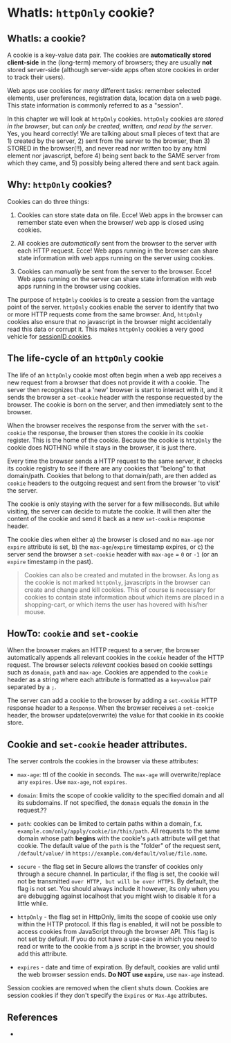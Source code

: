 # WhatIs: `httpOnly` cookie?

## WhatIs: a cookie?

A cookie is a key-value data pair. The cookies are **automatically stored client-side** in the (long-term) memory of browsers; they are usually **not** stored server-side (although server-side apps often store cookies in order to track their users). 

Web apps use cookies for *many* different tasks: remember selected elements, user preferences, registration data, location data on a web page. This state information is commonly referred to as a "session". 

In this chapter we will look at `httpOnly` cookies. `httpOnly` cookies are *stored in the browser*, but can *only be created, written, and read by the server*. Yes, you heard correctly! We are talking about small pieces of text that are 1) created by the server, 2) sent from the server to the browser, then 3) STORED in the browser(!!), and never read nor written too by any html element nor javascript, before 4) being sent back to the SAME server from which they came, and 5) possibly being altered there and sent back again. 

## Why: `httpOnly` cookies?
 
Cookies can do three things: 

1. Cookies can store state data on file. Ecce! Web apps in the browser can remember state even when the browser/ web app is closed using cookies.

2. All cookies are *automatically* sent from the browser to the server with each HTTP request. Ecce! Web apps running in the browser can share state information with web apps running on the server using cookies.

3. Cookies can *manually* be sent from the server to the browser. Ecce! Web apps running on the server can share state information with web apps running in the browser using cookies.

The purpose of `httpOnly` cookies is to create a session from the vantage point of the server. `httpOnly` cookies enable the server to identify that two or more HTTP requests come from the same browser. And, `httpOnly` cookies also ensure that no javascript in the browser might accidentally read this data or corrupt it. This makes `httpOnly` cookies a very good vehicle for [sessionID cookies](HowTo_sessionIDCookie.md).

## The life-cycle of an `httpOnly` cookie

The life of an `httpOnly` cookie most often begin when a web app receives a new request from a browser that does not provide it with a cookie. The server then recognizes that a 'new' browser is start to interact with it, and it sends the browser a `set-cookie` header with the response requested by the browser. The cookie is born on the server, and then immediately sent to the browser. 

When the browser receives the response from the server with the `set-cookie` the response, the browser then stores the cookie in its cookie register. This is the home of the cookie. Because the cookie is `httpOnly` the cookie does NOTHING while it stays in the browser, it is just there. 
 
Every time the browser sends a HTTP request to the same server, it checks its cookie registry to see if there are any cookies that "belong" to that domain/path. Cookies that belong to that domain/path, are then added as `cookie` headers to the outgoing request and sent from the browser 'to visit' the server.
 
The cookie is only staying with the server for a few milliseconds. But while visiting, the server can decide to mutate the cookie. It will then alter the content of the cookie and send it back as a new `set-cookie` response header.

The cookie dies when either a) the browser is closed and no `max-age` nor `expire` attribute is set, b) the `max-age`/`expire` timestamp expires, or c) the server send the browser a `set-cookie` header with `max-age` = `0` or `-1` (or an `expire` timestamp in the past).

> Cookies can also be created and mutated in the browser. As long as the cookie is not marked `httpOnly`, javascripts in the browser can create and change and kill cookies. This of course is necessary for cookies to contain state information about which items are placed in a shopping-cart, or which items the user has hovered with his/her mouse.
 
## HowTo: `cookie` and `set-cookie`

When the browser makes an HTTP request to a server, the browser automatically appends all relevant cookies in the `cookie` header of the HTTP request. The browser selects *relevant* cookies based on cookie settings such as `domain`, `path` and `max-age`. Cookies are appended to the `cookie` header as a string where each attribute is formatted as a `key=value` pair separated by a `;`.

The server can add a cookie to the browser by adding a `set-cookie` HTTP response header to a `Response`. When the browser receives a `set-cookie` header, the browser update(overwrite) the value for that cookie in its cookie store.

## Cookie and `set-cookie` header attributes.

The server controls the cookies in the browser via these attributes:
 
 - `max-age`: ttl of the cookie in seconds. The `max-age` will overwrite/replace any `expires`. Use `max-age`, not `expires`.
 - `domain`: limits the scope of cookie validity to the specified domain and all its subdomains. If not specified, the `domain` equals the `domain` in the request.??
 - `path`: cookies can be limited to certain paths within a domain, f.x. `example.com/only/apply/cookie/in/this/path`. All requests to the same domain whose path **begins** with the cookie's `path` attribute will get that cookie. The default value of the `path` is the "folder" of the request sent, `/default/value/` in `https://example.com/default/value/file.name`. 
 - `secure` - the flag set in Secure allows the transfer of cookies only through a secure channel. In particular, if the flag is set, the cookie will not be transmitted `over HTTP, but will be over HTTPS`. By default, the flag is not set. You should always include it however, its only when you are debugging against localhost that you might wish to disable it for a little while.
 - `httpOnly` - the flag set in HttpOnly, limits the scope of cookie use only within the HTTP protocol. If this flag is enabled, it will not be possible to access cookies from JavaScript through the browser API. This flag is not set by default. If you do not have a use-case in which you need to read or write to the cookie from a js script in the browser, you should add this attribute. 

 - `expires` - date and time of expiration. By default, cookies are valid until the web browser session ends. **Do NOT use `expire`**, use `max-age` instead.

Session cookies are removed when the client shuts down. Cookies are session cookies if they don't specify the `Expires` or `Max-Age` attributes.

## References

 *
